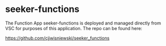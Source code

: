 # seeker-functions
The Function App seeker-functions is deployed and managed directly from VSC for purposes of this application. The repo can be found here:

https://github.com/cjjwisniewski/seeker_functions